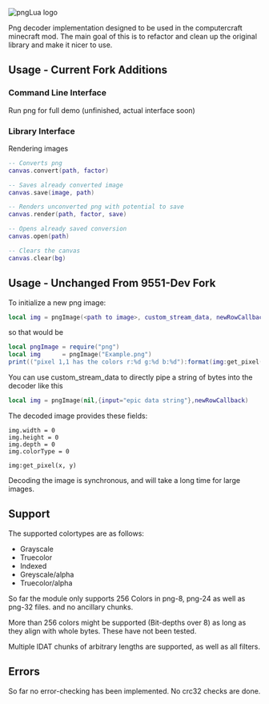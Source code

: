 ![pngLua logo](/logo.png?raw=true)

Png decoder implementation designed to be used in the computercraft minecraft mod.
The main goal of this is to refactor and clean up the original library and make it nicer to use.

## Usage - Current Fork Additions

### Command Line Interface

Run png for full demo (unfinished, actual interface soon)

### Library Interface

Rendering images

```lua
-- Converts png
canvas.convert(path, factor)

-- Saves already converted image
canvas.save(image, path)

-- Renders unconverted png with potential to save
canvas.render(path, factor, save)

-- Opens already saved conversion
canvas.open(path)

-- Clears the canvas
canvas.clear(bg)
```

## Usage - Unchanged From 9551-Dev Fork

To initialize a new png image:

```lua
local img = pngImage(<path to image>, custom_stream_data, newRowCallback)
```

so that would be

```lua
local pngImage = require("png")
local img      = pngImage("Example.png")
print(("pixel 1,1 has the colors r:%d g:%d b:%d"):format(img:get_pixel(1,1):unpack()))
```

You can use custom_stream_data to directly pipe a string of bytes into the decoder like this

```lua
local img = pngImage(nil,{input="epic data string"},newRowCallback)
```

The decoded image provides these fields:

```
img.width = 0
img.height = 0
img.depth = 0
img.colorType = 0

img:get_pixel(x, y)
```

Decoding the image is synchronous, and will take a long time for large images.

## Support

The supported colortypes are as follows:

- Grayscale
- Truecolor
- Indexed
- Greyscale/alpha
- Truecolor/alpha

So far the module only supports 256 Colors in png-8, png-24 as well as png-32 files. and no ancillary chunks.

More than 256 colors might be supported (Bit-depths over 8) as long as they align with whole bytes. These have not been tested.

Multiple IDAT chunks of arbitrary lengths are supported, as well as all filters.

## Errors

So far no error-checking has been implemented. No crc32 checks are done.
